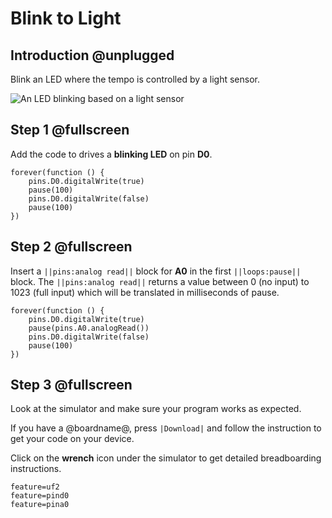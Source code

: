 # Blink to Light

## Introduction @unplugged

Blink an LED where the tempo is controlled by a light sensor.

![An LED blinking based on a light sensor](/static/projects/analog-io/blink-to-light/gallery.gif)

## Step 1 @fullscreen

Add the code to drives a **blinking LED** on pin **D0**.

```blocks
forever(function () {
    pins.D0.digitalWrite(true)
    pause(100)
    pins.D0.digitalWrite(false)
    pause(100)
})
```

## Step 2 @fullscreen

Insert a `||pins:analog read||` block for **A0** in the first `||loops:pause||` block. The `||pins:analog read||` returns a value between 0 (no input) to 1023 (full input) which will be translated in milliseconds of pause.

```blocks
forever(function () {
    pins.D0.digitalWrite(true)
    pause(pins.A0.analogRead())
    pins.D0.digitalWrite(false)
    pause(100)
})
```

## Step 3 @fullscreen

Look at the simulator and make sure your program works as expected.

If you have a @boardname@, press `|Download|` and follow the instruction to get your code on your device.

Click on the **wrench** icon under the simulator to get detailed breadboarding instructions.

```config
feature=uf2
feature=pind0
feature=pina0
```